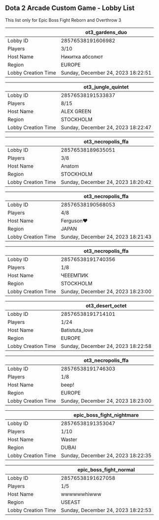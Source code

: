 ## Dota 2 Arcade Custom Game - Lobby List

This list only for Epic Boss Fight Reborn and Overthrow 3

|  | ot3_gardens_duo |
| ------ | ------ |
| Lobby ID | 28576538191606982 |
| Players | 3/10 |
| Host Name | Никитка абсолют |
| Region | EUROPE |
| Lobby Creation Time | Sunday, December 24, 2023 18:22:51 |


|  | ot3_jungle_quintet |
| ------ | ------ |
| Lobby ID | 28576538191533837 |
| Players | 8/15 |
| Host Name | ALEX GREEN |
| Region | STOCKHOLM |
| Lobby Creation Time | Sunday, December 24, 2023 18:22:47 |


|  | ot3_necropolis_ffa |
| ------ | ------ |
| Lobby ID | 28576538189635051 |
| Players | 3/8 |
| Host Name | Anatom |
| Region | STOCKHOLM |
| Lobby Creation Time | Sunday, December 24, 2023 18:20:42 |


|  | ot3_necropolis_ffa |
| ------ | ------ |
| Lobby ID | 28576538190568053 |
| Players | 4/8 |
| Host Name | Ferguson♥ |
| Region | JAPAN |
| Lobby Creation Time | Sunday, December 24, 2023 18:21:43 |


|  | ot3_necropolis_ffa |
| ------ | ------ |
| Lobby ID | 28576538191740356 |
| Players | 1/8 |
| Host Name | ЧЕЕЕМПИК |
| Region | STOCKHOLM |
| Lobby Creation Time | Sunday, December 24, 2023 18:23:00 |


|  | ot3_desert_octet |
| ------ | ------ |
| Lobby ID | 28576538191714101 |
| Players | 1/24 |
| Host Name | Batistuta_love |
| Region | EUROPE |
| Lobby Creation Time | Sunday, December 24, 2023 18:22:58 |


|  | ot3_necropolis_ffa |
| ------ | ------ |
| Lobby ID | 28576538191746303 |
| Players | 1/8 |
| Host Name | beep! |
| Region | EUROPE |
| Lobby Creation Time | Sunday, December 24, 2023 18:23:00 |


|  | epic_boss_fight_nightmare |
| ------ | ------ |
| Lobby ID | 28576538191353047 |
| Players | 1/10 |
| Host Name | Waster |
| Region | DUBAI |
| Lobby Creation Time | Sunday, December 24, 2023 18:22:35 |


|  | epic_boss_fight_normal |
| ------ | ------ |
| Lobby ID | 28576538191627058 |
| Players | 1/5 |
| Host Name | wwwwwwhiwww |
| Region | USEAST |
| Lobby Creation Time | Sunday, December 24, 2023 18:22:53 |


